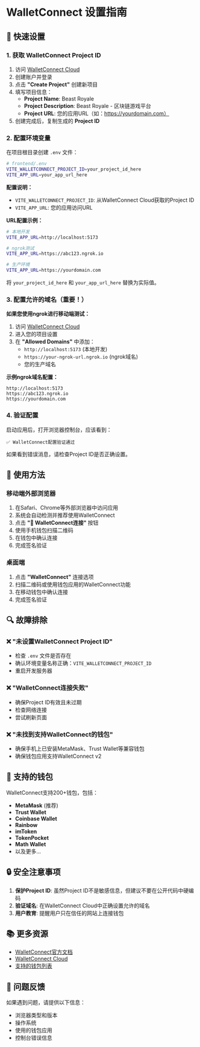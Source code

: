 # WalletConnect 设置指南

## 🔧 快速设置

### 1. 获取 WalletConnect Project ID

1. 访问 [WalletConnect Cloud](https://cloud.walletconnect.com)
2. 创建账户并登录
3. 点击 **"Create Project"** 创建新项目
4. 填写项目信息：
   - **Project Name**: Beast Royale
   - **Project Description**: Beast Royale - 区块链游戏平台
   - **Project URL**: 您的应用URL（如：https://yourdomain.com）
5. 创建完成后，复制生成的 **Project ID**

### 2. 配置环境变量

在项目根目录创建 `.env` 文件：

```bash
# frontend/.env
VITE_WALLETCONNECT_PROJECT_ID=your_project_id_here
VITE_APP_URL=your_app_url_here
```

**配置说明：**
- `VITE_WALLETCONNECT_PROJECT_ID`: 从WalletConnect Cloud获取的Project ID
- `VITE_APP_URL`: 您的应用访问URL

**URL配置示例：**
```bash
# 本地开发
VITE_APP_URL=http://localhost:5173

# ngrok测试
VITE_APP_URL=https://abc123.ngrok.io

# 生产环境
VITE_APP_URL=https://yourdomain.com
```

将 `your_project_id_here` 和 `your_app_url_here` 替换为实际值。

### 3. 配置允许的域名（重要！）

**如果您使用ngrok进行移动端测试：**

1. 访问 [WalletConnect Cloud](https://cloud.walletconnect.com)
2. 进入您的项目设置
3. 在 **"Allowed Domains"** 中添加：
   - `http://localhost:5173` (本地开发)
   - `https://your-ngrok-url.ngrok.io` (ngrok域名)
   - 您的生产域名

**示例ngrok域名配置：**
```
http://localhost:5173
https://abc123.ngrok.io
https://yourdomain.com
```

### 4. 验证配置

启动应用后，打开浏览器控制台，应该看到：
```
✅ WalletConnect配置验证通过
```

如果看到错误消息，请检查Project ID是否正确设置。

## 📱 使用方法

### 移动端外部浏览器
1. 在Safari、Chrome等外部浏览器中访问应用
2. 系统会自动检测并推荐使用WalletConnect
3. 点击 **"🔗 WalletConnect连接"** 按钮
4. 使用手机钱包扫描二维码
5. 在钱包中确认连接
6. 完成签名验证

### 桌面端
1. 点击 **"WalletConnect"** 连接选项
2. 扫描二维码或使用钱包应用的WalletConnect功能
3. 在移动钱包中确认连接
4. 完成签名验证

## 🔍 故障排除

### ❌ "未设置WalletConnect Project ID"
- 检查 `.env` 文件是否存在
- 确认环境变量名称正确：`VITE_WALLETCONNECT_PROJECT_ID`
- 重启开发服务器

### ❌ "WalletConnect连接失败"
- 确保Project ID有效且未过期
- 检查网络连接
- 尝试刷新页面

### ❌ "未找到支持WalletConnect的钱包"
- 确保手机上已安装MetaMask、Trust Wallet等兼容钱包
- 确保钱包应用支持WalletConnect v2

## 🎯 支持的钱包

WalletConnect支持200+钱包，包括：

- **MetaMask** (推荐)
- **Trust Wallet**
- **Coinbase Wallet**
- **Rainbow**
- **imToken**
- **TokenPocket**
- **Math Wallet**
- 以及更多...

## 🔒 安全注意事项

1. **保护Project ID**: 虽然Project ID不是敏感信息，但建议不要在公开代码中硬编码
2. **验证域名**: 在WalletConnect Cloud中正确设置允许的域名
3. **用户教育**: 提醒用户只在信任的网站上连接钱包

## 📚 更多资源

- [WalletConnect官方文档](https://docs.walletconnect.com/)
- [WalletConnect Cloud](https://cloud.walletconnect.com)
- [支持的钱包列表](https://explorer.walletconnect.com/)

## 🐛 问题反馈

如果遇到问题，请提供以下信息：
- 浏览器类型和版本
- 操作系统
- 使用的钱包应用
- 控制台错误信息 